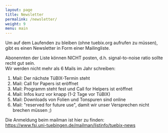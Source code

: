 ```yaml
---
layout: page
title: Newsletter
permalink: /newsletter/
weight: 9
menu: main
---
```


Um auf dem Laufenden zu bleiben (ohne tuebix.org aufrufen zu müssen), gibt es einen Newsletter in Form einer Mailingliste.

Abonennten der Liste können NICHT posten, d.h. signal-to-noise ratio sollte recht gut sein.<br/>
Wir werden nicht mehr als 6 Mails im Jahr schreiben:

1. Mail: Der nächste TüBIX-Termin steht
2. Mail: Call for Papers ist eröffnet
3. Mail: Programm steht fest und Call for Helpers ist eröffnet
4. Mail: Infos kurz vor knapp (1-2 Tage vor TüBIX)
5. Mail: Downloads von Folien und Tonspuren sind online
6. Mail: "reserved for future use", damit wir unser Versprechen nicht brechen müssen ;)

Die Anmeldung beim mailman ist hier zu finden:<br/>
<a href="https://www.fsi.uni-tuebingen.de/mailman/listinfo/tuebix-news" target="_blank">https://www.fsi.uni-tuebingen.de/mailman/listinfo/tuebix-news</a>
